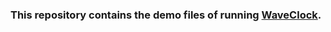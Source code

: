 
### This repository contains the demo files of running [WaveClock](https://github.com/gangwug/waveclock).
